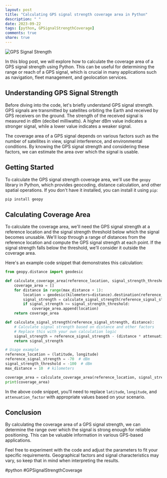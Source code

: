 ```yaml
---
layout: post
title: "Calculating GPS signal strength coverage area in Python"
description: " "
date: 2023-09-22
tags: [python, GPSignalStrengthCoverage]
comments: true
share: true
---
```


![GPS Signal Strength](https://example.com/gps-signal.jpg)

In this blog post, we will explore how to calculate the coverage area of a GPS signal strength using Python. This can be useful for determining the range or reach of a GPS signal, which is crucial in many applications such as navigation, fleet management, and geolocation services.

## Understanding GPS Signal Strength

Before diving into the code, let's briefly understand GPS signal strength. GPS signals are transmitted by satellites orbiting the Earth and received by GPS receivers on the ground. The strength of the received signal is measured in dBm (decibel milliwatts). A higher dBm value indicates a stronger signal, while a lower value indicates a weaker signal.

The coverage area of a GPS signal depends on various factors such as the number of satellites in view, signal interference, and environmental conditions. By knowing the GPS signal strength and considering these factors, we can estimate the area over which the signal is usable.

## Getting Started

To calculate the GPS signal strength coverage area, we'll use the `geopy` library in Python, which provides geocoding, distance calculation, and other spatial operations. If you don't have it installed, you can install it using `pip`:

```python
pip install geopy
```

## Calculating Coverage Area

To calculate the coverage area, we'll need the GPS signal strength at a reference location and the signal strength threshold below which the signal becomes unusable. We'll loop through a range of distances from the reference location and compute the GPS signal strength at each point. If the signal strength falls below the threshold, we'll consider it outside the coverage area.

Here's an example code snippet that demonstrates this calculation:

```python
from geopy.distance import geodesic

def calculate_coverage_area(reference_location, signal_strength_threshold, max_distance):
    coverage_area = []
    for distance in range(max_distance + 1):
        location = geodesic(kilometers=distance).destination(reference_location, 0)
        signal_strength = calculate_signal_strength(reference_signal_strength, distance)
        if signal_strength >= signal_strength_threshold:
            coverage_area.append(location)
    return coverage_area

def calculate_signal_strength(reference_signal_strength, distance):
    # Calculate signal strength based on distance and other factors
    # Replace this with your own calculation logic
    signal_strength = reference_signal_strength - (distance * attenuation_factor)
    return signal_strength

# Usage example
reference_location = (latitude, longitude)
reference_signal_strength = -70  # dBm
signal_strength_threshold = -100  # dBm
max_distance = 10  # kilometers

coverage_area = calculate_coverage_area(reference_location, signal_strength_threshold, max_distance)
print(coverage_area)
```

In the above code snippet, you'll need to replace `latitude`, `longitude`, and `attenuation_factor` with appropriate values based on your scenario.

## Conclusion

By calculating the coverage area of a GPS signal strength, we can determine the range over which the signal is strong enough for reliable positioning. This can be valuable information in various GPS-based applications.

Feel free to experiment with the code and adjust the parameters to fit your specific requirements. Geographical factors and signal characteristics may vary, so keep that in mind when interpreting the results.

#python #GPSignalStrengthCoverage